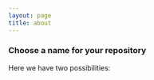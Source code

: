 ```yaml
---
layout: page
title: about
---
```


### Choose a name for your repository

Here we have two possibilities: